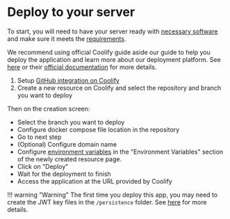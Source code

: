 # Deploy to your server

To start, you will need to have your server ready with
[necessary software](preparation.md) and make sure it meets the
[requirements](requirements.md).

We recommend using official Coolify guide aside our guide to help you deploy the application and learn more about our deployment platform. See [here](https://coolify.io/docs/knowledge-base/docker/compose) or their [official documentation](https://coolify.io/docs/get-started/introduction) for more details.

1. Setup [GitHub integration on Coolify](https://coolify.io/docs/knowledge-base/git/github/integration)
2. Create a new resource on Coolify and select the repository and branch you want to deploy

Then on the creation screen:

- Select the branch you want to deploy
- Configure docker compose file location in the repository
- Go to next step
- (Optional) Configure domain name
- Configure [environment variables](environment.md) in the "Environment Variables" section of the newly created resource page.
- Click on "Deploy"
- Wait for the deployment to finish
- Access the application at the URL provided by Coolify

!!! warning "Warning"
    The first time you deploy this app, you may need to create the JWT key files in the `/persistence` folder. See [here](environment.md) for more details.
